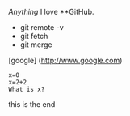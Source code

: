 *Anything*
I love **GitHub.

- git remote -v
- git fetch
- git merge

[google] (http://www.google.com)

```
x=0
x=2+2
What is x?
```

this is the end

